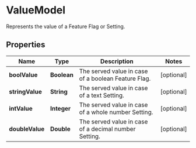

# ValueModel

Represents the value of a Feature Flag or Setting.

## Properties

| Name | Type | Description | Notes |
|------------ | ------------- | ------------- | -------------|
|**boolValue** | **Boolean** | The served value in case of a boolean Feature Flag. |  [optional] |
|**stringValue** | **String** | The served value in case of a text Setting. |  [optional] |
|**intValue** | **Integer** | The served value in case of a whole number Setting. |  [optional] |
|**doubleValue** | **Double** | The served value in case of a decimal number Setting. |  [optional] |



